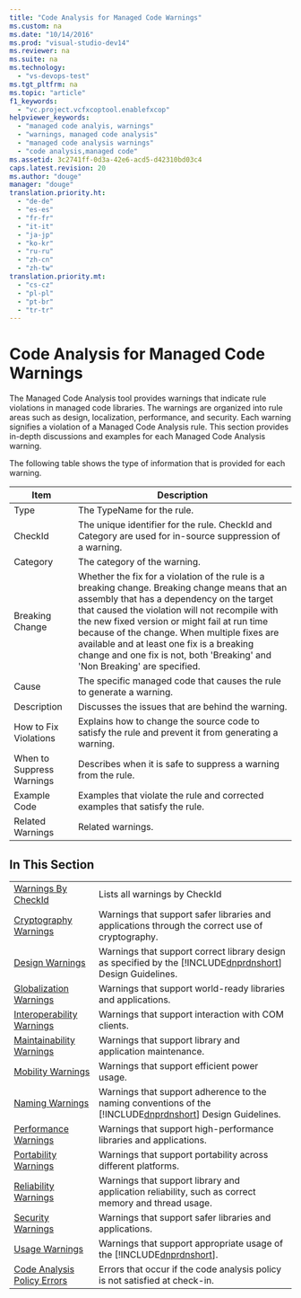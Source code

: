 ```yaml
---
title: "Code Analysis for Managed Code Warnings"
ms.custom: na
ms.date: "10/14/2016"
ms.prod: "visual-studio-dev14"
ms.reviewer: na
ms.suite: na
ms.technology: 
  - "vs-devops-test"
ms.tgt_pltfrm: na
ms.topic: "article"
f1_keywords: 
  - "vc.project.vcfxcoptool.enablefxcop"
helpviewer_keywords: 
  - "managed code analyis, warnings"
  - "warnings, managed code analysis"
  - "managed code analysis warnings"
  - "code analysis,managed code"
ms.assetid: 3c2741ff-0d3a-42e6-acd5-d42310bd03c4
caps.latest.revision: 20
ms.author: "douge"
manager: "douge"
translation.priority.ht: 
  - "de-de"
  - "es-es"
  - "fr-fr"
  - "it-it"
  - "ja-jp"
  - "ko-kr"
  - "ru-ru"
  - "zh-cn"
  - "zh-tw"
translation.priority.mt: 
  - "cs-cz"
  - "pl-pl"
  - "pt-br"
  - "tr-tr"
---
```

# Code Analysis for Managed Code Warnings
The Managed Code Analysis tool provides warnings that indicate rule violations in managed code libraries. The warnings are organized into rule areas such as design, localization, performance, and security. Each warning signifies a violation of a Managed Code Analysis rule. This section provides in-depth discussions and examples for each Managed Code Analysis warning.  
  
 The following table shows the type of information that is provided for each warning.  
  
|Item|Description|  
|----------|-----------------|  
|Type|The TypeName for the rule.|  
|CheckId|The unique identifier for the rule. CheckId and Category are used for in-source suppression of a warning.|  
|Category|The category of the warning.|  
|Breaking Change|Whether the fix for a violation of the rule is a breaking change. Breaking change means that an assembly that has a dependency on the target that caused the violation will not recompile with the new fixed version or might fail at run time because of the change. When multiple fixes are available and at least one fix is a breaking change and one fix is not, both 'Breaking' and 'Non Breaking' are specified.|  
|Cause|The specific managed code that causes the rule to generate a warning.|  
|Description|Discusses the issues that are behind the warning.|  
|How to Fix Violations|Explains how to change the source code to satisfy the rule and prevent it from generating a warning.|  
|When to Suppress Warnings|Describes when it is safe to suppress a warning from the rule.|  
|Example Code|Examples that violate the rule and corrected examples that satisfy the rule.|  
|Related Warnings|Related warnings.|  
  
## In This Section  
  
|||  
|-|-|  
|[Warnings By CheckId](../codequality/code-analysis-warnings-for-managed-code-by-checkid.md)|Lists all warnings by CheckId|  
|[Cryptography Warnings](../codequality/cryptography-warnings.md)|Warnings that support safer libraries and applications through the correct use of cryptography.|  
|[Design Warnings](../codequality/design-warnings.md)|Warnings that support correct library design as specified by the [!INCLUDE[dnprdnshort](../codequality/includes/dnprdnshort_md.md)] Design Guidelines.|  
|[Globalization Warnings](../codequality/globalization-warnings.md)|Warnings that support world-ready libraries and applications.|  
|[Interoperability Warnings](../codequality/interoperability-warnings.md)|Warnings that support interaction with COM clients.|  
|[Maintainability Warnings](../codequality/maintainability-warnings.md)|Warnings that support library and application maintenance.|  
|[Mobility Warnings](../codequality/mobility-warnings.md)|Warnings that support efficient power usage.|  
|[Naming Warnings](../codequality/naming-warnings.md)|Warnings that support adherence to the naming conventions of the [!INCLUDE[dnprdnshort](../codequality/includes/dnprdnshort_md.md)] Design Guidelines.|  
|[Performance Warnings](../codequality/performance-warnings.md)|Warnings that support high-performance libraries and applications.|  
|[Portability Warnings](../codequality/portability-warnings.md)|Warnings that support portability across different platforms.|  
|[Reliability Warnings](../codequality/reliability-warnings.md)|Warnings that support library and application reliability, such as correct memory and thread usage.|  
|[Security Warnings](../codequality/security-warnings.md)|Warnings that support safer libraries and applications.|  
|[Usage Warnings](../codequality/usage-warnings.md)|Warnings that support appropriate usage of the [!INCLUDE[dnprdnshort](../codequality/includes/dnprdnshort_md.md)].|  
|[Code Analysis Policy Errors](../codequality/code-analysis-policy-errors.md)|Errors that occur if the code analysis policy is not satisfied at check-in.|